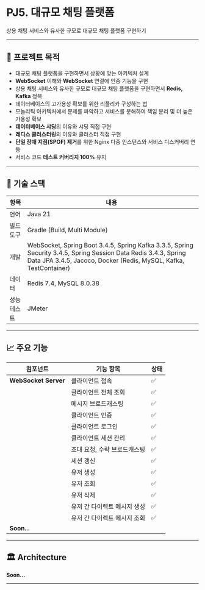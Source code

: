 # PJ5. 대규모 채팅 플랫폼

상용 채팅 서비스와 유사한 규모로 대규모 채팅 플랫폼 구현하기

---

## 📌 프로젝트 목적

- 대규모 채팅 플랫폼을 구현하면서 상황에 맞는 아키텍처 설계
- **WebSocket** 이해와 **WebSocket** 연결에 인증 기능을 구현
- 상용 채팅 서비스와 유사한 규모로 대규모 채팅 플랫폼을 구현하면서 **Redis, Kafka** 정복
- 데이터베이스의 고가용성 확보를 위한 리플리카 구성하는 법
- 모놀리틱 아키텍처에서 문제를 파악하고 서비스를 분해하여 책임 분리 및 더 높은 가용성 확보
- **데이터베이스 샤딩**의 이유와 샤딩 직접 구현
- **레디스 클러스터링**의 이유와 클러스터 직접 구현
- **단일 장애 지점(SPOF) 제거**를 위한 Nginx 다중 인스턴스와 서비스 디스커버리 연동
- 서비스 코드 **테스트 커버리지 100%** 유지

---

## 🧰 기술 스택

| 항목     | 내용                                                                                                                                                                                   |
|--------|--------------------------------------------------------------------------------------------------------------------------------------------------------------------------------------|
| 언어     | Java 21                                                                                                                                                                              |
| 빌드 도구  | Gradle (Build, Multi Module)                                                                                                                                                         |
| 개발     | WebSocket, Spring Boot 3.4.5, Spring Kafka 3.3.5, Spring Security 3.4.5, Spring Session Data Redis 3.4.3, Spring Data JPA 3.4.5, Jacoco, Docker (Redis, MySQL, Kafka, TestContainer) |
| 데이터    | Redis 7.4, MySQL 8.0.38                                                                                                                                                              |
| 성능 테스트 | JMeter                                                                                                                                                                               |

---

## 📈 주요 기능

| 컴포넌트                 | 기능 항목            | 상태 |
|----------------------|------------------|----|
| **WebSocket Server** | 클라이언트 접속         | ✅  |
|                      | 클라이언트 전체 조회      | ✅  |
|                      | 메시지 브로드캐스팅       | ✅  |
|                      | 클라이언트 인증         | ✅  |
|                      | 클라이언트 로그인        | ✅  |
|                      | 클라이언트 세션 관리      | ✅  |
|                      | 초대 요청, 수락 브로드캐스팅 | ✅  |
|                      | 세션 갱신            | ✅  |
|                      | 유저 생성            | ✅  |
|                      | 유저 조회            | ✅  |
|                      | 유저 삭제            | ✅  |
|                      | 유저 간 다이렉트 메시지 생성 | ✅  |
|                      | 유저 간 다이렉트 메시지 조회 | ✅  |
| **Soon...**          |                  |    |

---

## 🏛️ Architecture

**Soon...**

[//]: # (![Architecture Preview]&#40;docs/archi.png&#41;)

---
